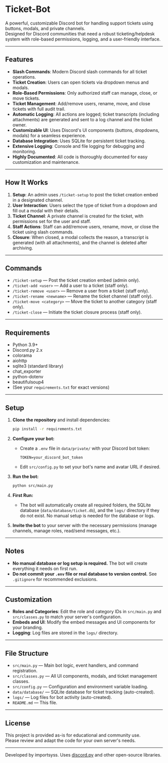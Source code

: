 # Ticket-Bot

A powerful, customizable Discord bot for handling support tickets using buttons, modals, and private channels.  
Designed for Discord communities that need a robust ticketing/helpdesk system with role-based permissions, logging, and a user-friendly interface.

---

## Features

- **Slash Commands**: Modern Discord slash commands for all ticket operations.
- **Ticket Creation**: Users can open tickets via dropdown menus and modals.
- **Role-Based Permissions**: Only authorized staff can manage, close, or move tickets.
- **Ticket Management**: Add/remove users, rename, move, and close tickets with full audit trail.
- **Automatic Logging**: All actions are logged; ticket transcripts (including attachments) are generated and sent to a log channel and the ticket owner.
- **Customizable UI**: Uses Discord's UI components (buttons, dropdowns, modals) for a seamless experience.
- **Database Integration**: Uses SQLite for persistent ticket tracking.
- **Extensive Logging**: Console and file logging for debugging and monitoring.
- **Highly Documented**: All code is thoroughly documented for easy customization and maintenance.

---

## How It Works

1. **Setup**: An admin uses `/ticket-setup` to post the ticket creation embed in a designated channel.
2. **User Interaction**: Users select the type of ticket from a dropdown and fill out a modal with their details.
3. **Ticket Channel**: A private channel is created for the ticket, with permissions set for the user and staff.
4. **Staff Actions**: Staff can add/remove users, rename, move, or close the ticket using slash commands.
5. **Closure**: When closed, a modal collects the reason, a transcript is generated (with all attachments), and the channel is deleted after archiving.

---

## Commands

- `/ticket-setup` — Post the ticket creation embed (admin only).
- `/ticket-add <user>` — Add a user to a ticket (staff only).
- `/ticket-remove <user>` — Remove a user from a ticket (staff only).
- `/ticket-rename <newname>` — Rename the ticket channel (staff only).
- `/ticket-move <category>` — Move the ticket to another category (staff only).
- `/ticket-close` — Initiate the ticket closure process (staff only).

---

## Requirements

- Python 3.9+
- Discord.py 2.x
- colorama
- aiohttp
- sqlite3 (standard library)
- chat_exporter
- python-dotenv
- beautifulsoup4
- (See your `requirements.txt` for exact versions)

---

## Setup

1. **Clone the repository** and install dependencies:
   ```bash
   pip install -r requirements.txt
   ```

2. **Configure your bot:**
   - Create a `.env` file in `data/private/` with your Discord bot token:
     ```
     TOKEN=your_discord_bot_token
     ```
   - Edit `src/config.py` to set your bot's name and avatar URL if desired.

3. **Run the bot:**
   ```bash
   python src/main.py
   ```

4. **First Run:**
   - The bot will automatically create all required folders, the SQLite database (`data/database/ticket.db`), and the `logs/` directory if they do not exist. No manual setup is needed for the database or logs.

5. **Invite the bot** to your server with the necessary permissions (manage channels, manage roles, read/send messages, etc.).

---

## Notes

- **No manual database or log setup is required.** The bot will create everything it needs on first run.
- **Do not commit your `.env` file or real database to version control.** See `.gitignore` for recommended exclusions.

---

## Customization

- **Roles and Categories**: Edit the role and category IDs in `src/main.py` and `src/classes.py` to match your server's configuration.
- **Embeds and UI**: Modify the embed messages and UI components for your branding.
- **Logging**: Log files are stored in the `logs/` directory.

---

## File Structure

- `src/main.py` — Main bot logic, event handlers, and command registration.
- `src/classes.py` — All UI components, modals, and ticket management classes.
- `src/config.py` — Configuration and environment variable loading.
- `data/database/` — SQLite database for ticket tracking (auto-created).
- `logs/` — Log files for bot activity (auto-created).
- `README.md` — This file.

---

## License

This project is provided as-is for educational and community use.  
Please review and adapt the code for your own server's needs.

---

Developed by importsyss.
Uses [discord.py](https://github.com/Rapptz/discord.py) and other open-source libraries.